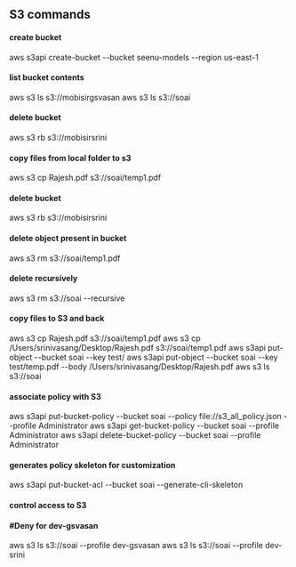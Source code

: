 ## **S3 commands**

#### create bucket 
aws s3api create-bucket --bucket seenu-models --region us-east-1

#### list bucket contents
aws s3 ls s3://mobisirgsvasan
aws s3 ls s3://soai

#### delete bucket
aws s3 rb s3://mobisirsrini

#### copy files from local folder to s3
aws s3 cp Rajesh.pdf s3://soai/temp1.pdf

#### delete bucket
aws s3 rb s3://mobisirsrini
#### delete object present in bucket
aws s3 rm s3://soai/temp1.pdf 
#### delete recursively
aws s3 rm s3://soai --recursive

#### copy files to S3 and back
aws s3 cp Rajesh.pdf s3://soai/temp1.pdf
aws s3 cp /Users/srinivasang/Desktop/Rajesh.pdf s3://soai/temp1.pdf
aws s3api put-object --bucket soai --key test/ 
aws s3api put-object --bucket soai --key test/temp.pdf --body /Users/srinivasang/Desktop/Rajesh.pdf
aws s3 ls s3://soai

#### associate policy with S3
aws s3api put-bucket-policy --bucket soai --policy file://s3_all_policy.json --profile Administrator
aws s3api get-bucket-policy --bucket soai --profile Administrator
aws s3api delete-bucket-policy --bucket soai --profile Administrator

#### generates policy skeleton for customization
aws s3api put-bucket-acl --bucket soai --generate-cli-skeleton

#### control access to S3
#### #Deny for dev-gsvasan
aws s3 ls s3://soai --profile dev-gsvasan
aws s3 ls s3://soai --profile dev-srini